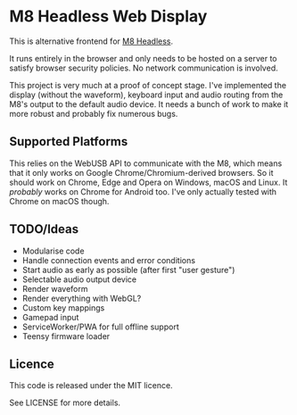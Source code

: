 # M8 Headless Web Display

This is alternative frontend for [M8 Headless](https://github.com/DirtyWave/M8HeadlessFirmware).

It runs entirely in the browser and only needs to be hosted on a server to satisfy browser security policies. No network communication is involved.

This project is very much at a proof of concept stage. I've implemented the display (without the waveform), keyboard input and audio routing from the M8's output to the default audio device. It needs a bunch of work to make it more robust and probably fix numerous bugs.

## Supported Platforms

This relies on the WebUSB API to communicate with the M8, which means that it only works on Google Chrome/Chromium-derived browsers. So it should work on Chrome, Edge and Opera on Windows, macOS and Linux. It *probably* works on Chrome for Android too. I've only actually tested with Chrome on macOS though.

## TODO/Ideas

- Modularise code
- Handle connection events and error conditions
- Start audio as early as possible (after first "user gesture")
- Selectable audio output device
- Render waveform
- Render everything with WebGL?
- Custom key mappings
- Gamepad input
- ServiceWorker/PWA for full offline support
- Teensy firmware loader

## Licence

This code is released under the MIT licence.

See LICENSE for more details.
